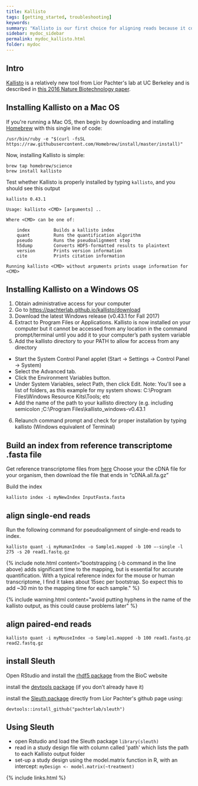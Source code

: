```yaml
---
title: Kallisto
tags: [getting_started, troubleshooting]
keywords:
summary: "Kallisto is our first choice for aligning reads because it combines speed, accuracy, and ability to leverage bootstraps for modeling technical variance"
sidebar: mydoc_sidebar
permalink: mydoc_kallisto.html
folder: mydoc
---
```


## Intro
[Kallisto](https://pachterlab.github.io/kallisto/about) is a relatively new tool from Lior Pachter's lab at UC Berkeley and is described in [this 2016 Nature Biotechnology paper](http://CHMI-sops.github.io/papers/Kallisto.pdf).  

## Installing Kallisto on a Mac OS

If you're running a Mac OS, then begin by downloading and installing [Homebrew](https://brew.sh/) with this single line of code: 

```
/usr/bin/ruby -e "$(curl -fsSL https://raw.githubusercontent.com/Homebrew/install/master/install)"
```

Now, installing Kallisto is simple:
```
brew tap homebrew/science
brew install kallisto
```

Test whether Kallisto is properly installed by typing ```kallisto```, and you should see this output

```
kallisto 0.43.1

Usage: kallisto <CMD> [arguments] ..

Where <CMD> can be one of:

    index         Builds a kallisto index 
    quant         Runs the quantification algorithm 
    pseudo        Runs the pseudoalignment step 
    h5dump        Converts HDF5-formatted results to plaintext
    version       Prints version information
    cite          Prints citation information

Running kallisto <CMD> without arguments prints usage information for <CMD>
```

## Installing Kallisto on a Windows OS

1. Obtain administrative access for your computer
2. Go to https://pachterlab.github.io/kallisto/download
3. Download the latest Windows release (v0.43.1 for Fall 2017)
4. Extract to Program Files or Applications.  Kallisto is now installed on your computer but it cannot be accessed from any location in the command prompt/terminal until you add it to your computer’s path system variable 
5. Add the kallisto directory to your PATH to allow for access from any directory
* Start the System Control Panel applet (Start -> Settings -> Control Panel -> System)
* Select the Advanced tab.
* Click the Environment Variables button.
* Under System Variables, select Path, then click Edit.
Note: You'll see a list of folders, as this example for my system shows: C:\Program Files\Windows Resource Kits\Tools\; etc
* Add the name of the path to your kallisto directory (e.g. including semicolon ;C:\Program Files\kallisto_windows-v0.43.1
6. Relaunch command prompt and check for proper installation by typing kallisto (Windows equivalent of Terminal)

## Build an index from reference transcriptome .fasta file

Get reference transcriptome files from [here](http://useast.ensembl.org/info/data/ftp/index.html)
Choose your the cDNA file for your organism, then download the file that ends in “cDNA.all.fa.gz”

Build the index
```
kallisto index -i myNewIndex InputFasta.fasta
```

## align single-end reads

Run the following command for pseudoalignment of single-end reads to index. 
```
kallisto quant -i myHumanIndex -o Sample1.mapped -b 100 —-single -l 275 -s 20 read1.fastq.gz
```
{% include note.html content="bootstrapping (-b command in the line above) adds significant time to the mapping, but is essential for accurate quantification. With a typical reference index for the mouse or human transcriptome, I find it takes about 15sec per bootstrap. So expect this to add ~30 min to the mapping time for each sample." %}

{% include warning.html content="avoid putting hyphens in the name of the kallisto output, as this could cause problems later" %}

## align paired-end reads
```
kallisto quant -i myMouseIndex -o Sample1.mapped -b 100 read1.fastq.gz read2.fastq.gz
```

## install Sleuth
Open RStudio and install the [rhdf5 package](http://bioconductor.org/packages/release/bioc/html/rhdf5.html) from the BioC website

install the [devtools package](https://cran.r-project.org/web/packages/devtools/README.html) (if you don’t already have it)

install the [Sleuth package](https://github.com/pachterlab/sleuth) directly from Lior Pachter's github page using:
```
devtools::install_github("pachterlab/sleuth")
```

## Using Sleuth

* open Rstudio and load the Sleuth package ```library(sleuth)```
* read in a study design file with column called 'path' which lists the path to each Kallisto output folder
* set-up a study design using the model.matrix function in R, with an intercept: ```myDesign <- model.matrix(~treatment)```


{% include links.html %}
